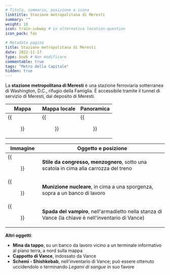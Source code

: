 ```yaml
---
# Titolo, sommario, posizione e icona
linktitle: Stazione metropolitana di Meresti
summary: ""
weight: 10
icon: train-subway # in alternativa location-question
icon_pack: fas

# Metadata pagina
title: Stazione metropolitana di Meresti
date: 2022-11-17
type: book # Non modificare
commentable: true
tags: "Metro della Capitale"
hidden: true
---
```


<div class="fo3">


La **stazione metropolitana di Meresti** è una stazione ferroviaria sotterranea di Washington, D.C., rifugio della Famiglia. È accessibile tramite il tunnel di servizio di Meresti,  dal deposito di Meresti.

| Mappa | Mappa locale | Panoramica |
| ----- | ------------ | ---------- |
| {{<figure src="fo3/Meresti_Trainyard_loc.webp">}}  | {{<figure src="fo3/Meresti_Metro_Station_loc.webp">}}  | {{<figure src="fo3/Meresti_Metro_Station.webp">}}  |

| Immagine                                  | Oggetto e posizione                                                                                 |
| ----------------------------------------- | --------------------------------------------------------------------------------------------------- |
| {{<figure src="fo3/FO3_LCS_Meresti.webp">}}                 | **Stile da congresso, menzognero**, sotto una scatola in cima alla carrozza del treno               |
| {{<figure src="fo3/Mini_nuke_Meresti_Metro_Station.webp">}} | **Munizione nucleare**, in cima a una sporgenza, sopra a un  banco di lavoro                        |
| {{<figure src="fo3/Vampire's_Edge.webp">}}                  | **Spada del vampiro**, nell'armadietto nella stanza di Vance (la chiave è nell'inventario di Vance) |


**Altri oggetti**:
- **Mina da tappo**, su un banco da lavoro vicino a un terminale informativo al piano terra, a nord sulla mappa
- **Cappotto di Vance**, indossato da Vance
- **Schemi - Shishkebab**, nell'inventario di Vance; può essere ottenuto uccidendolo o terminando *Legami di sangue* in suo favore

</div>
